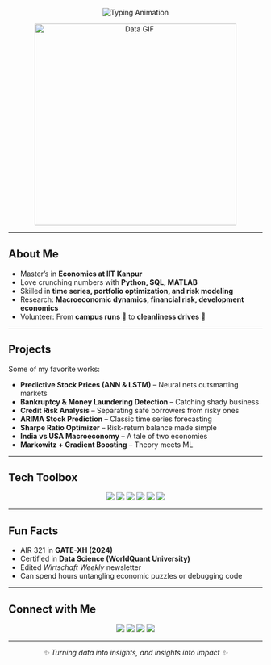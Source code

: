 <!-- Typing SVG Banner -->
<p align="center">
  <img src="https://readme-typing-svg.herokuapp.com?size=28&color=2563EB&center=true&vCenter=true&width=600&lines=Hey+there !,+I'm+Vishal+Singh!;Economics+%2B+Machine+Learning+Explorer;Turning+data+into+insights;Connect+with+me+to+collaborate+or+to+such+chill+out" alt="Typing Animation" />
</p>

<!-- Moving GIF -->
<p align="center">
  <img src="https://media.giphy.com/media/qgQUggAC3Pfv687qPC/giphy.gif" width="400" alt="Data GIF">
</p>

---

##  About Me
-  Master’s in **Economics at IIT Kanpur**
-  Love crunching numbers with **Python, SQL, MATLAB**
-  Skilled in **time series, portfolio optimization, and risk modeling**
-  Research: **Macroeconomic dynamics, financial risk, development economics**
-  Volunteer: From **campus runs 🏃** to **cleanliness drives 🌱**

---

## Projects
 Some of my favorite works:  
-  **Predictive Stock Prices (ANN & LSTM)** – Neural nets outsmarting markets  
-  **Bankruptcy & Money Laundering Detection** – Catching shady business  
-  **Credit Risk Analysis** – Separating safe borrowers from risky ones  
-  **ARIMA Stock Prediction** – Classic time series forecasting  
-  **Sharpe Ratio Optimizer** – Risk-return balance made simple  
-  **India vs USA Macroeconomy** – A tale of two economies  
-  **Markowitz + Gradient Boosting** – Theory meets ML  

---

## Tech Toolbox
<p align="center">
  <img src="https://img.shields.io/badge/Python-3776AB?style=for-the-badge&logo=python&logoColor=white"/>
  <img src="https://img.shields.io/badge/SQL-025E8C?style=for-the-badge&logo=sqlite&logoColor=white"/>
  <img src="https://img.shields.io/badge/MATLAB-orange?style=for-the-badge&logo=mathworks&logoColor=white"/>
  <img src="https://img.shields.io/badge/LaTeX-008080?style=for-the-badge&logo=latex&logoColor=white"/>
  <img src="https://img.shields.io/badge/Scikit--Learn-F7931E?style=for-the-badge&logo=scikit-learn&logoColor=white"/>
  <img src="https://img.shields.io/badge/Pandas-150458?style=for-the-badge&logo=pandas&logoColor=white"/>
</p>

---

##  Fun Facts
-  AIR 321 in **GATE-XH (2024)**  
-  Certified in **Data Science (WorldQuant University)**  
-  Edited *Wirtschaft Weekly* newsletter  
-  Can spend hours untangling economic puzzles or debugging code  

---

##  Connect with Me
<p align="center">
  <a href="mailto:vishalsingh272876@gmail.com"><img src="https://img.shields.io/badge/Email-D14836?style=for-the-badge&logo=gmail&logoColor=white"></a>
  <a href="https://www.linkedin.com/in/vishal-singh-iitk-eco/"><img src="https://img.shields.io/badge/LinkedIn-0A66C2?style=for-the-badge&logo=linkedin&logoColor=white"></a>
  <a href="https://github.com/singh-vishal-code"><img src="https://img.shields.io/badge/GitHub-181717?style=for-the-badge&logo=github&logoColor=white"></a>
  <a href="https://www.researchgate.net/profile/Ajad_Singh2"><img src="https://img.shields.io/badge/Research-00CCBB?style=for-the-badge&logo=readthedocs&logoColor=white"></a>
</p>

---

<p align="center">
  <i>✨ Turning data into insights, and insights into impact ✨</i>
</p>
